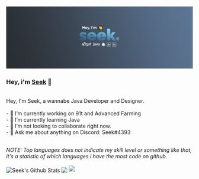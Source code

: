 [![Header](https://raw.githubusercontent.com/SeekYML/About/master/Seek/About.png "Header")](https://seek.ml/)
<br />
### Hey, i'm [Seek](https://seek.ml) 👋
<br />
Hey, I'm Seek, a wannabe Java Developer and Designer.
<br />
<br />
- 🔭 I’m currently working on 91t and Advanced Farming
<br />
- 🌱 I’m currently learning Java
<br />
- 👯 I’m not looking to collaborate right now.
<br />
- 💬 Ask me about anything on Discord: Seek#4393
<br />
<br />

*NOTE: Top languages does not indicate my skill level or something like that, it's a statistic of which languages i have the most code on github.*
<br />
<br />
<a>
  <img align="center" src="https://github-readme-stats.vercel.app/api?username=seekyml&show_icons=true&include_all_commits=true&theme=nord" alt="Seek's Github Stats" />
</a>
<a>
  <img align="center" src="https://github-readme-stats.vercel.app/api/top-langs/?username=seekyml&layout=compact&theme=nord" />
</a>
  <img src="https://github-readme-stats.vercel.app/api/pin/?username=seekyml&repo=AdvancedFarming&theme=nord" /> 
